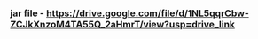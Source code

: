 ### jar file - https://drive.google.com/file/d/1NL5qqrCbw-ZCJkXnzoM4TA55Q_2aHmrT/view?usp=drive_link
